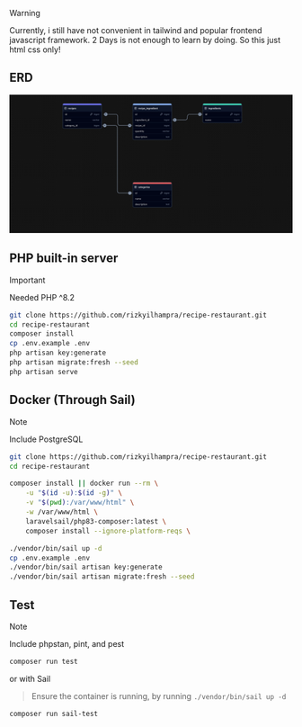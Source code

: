 > [!WARNING]
> Currently, i still have not convenient in tailwind and popular frontend javascript framework. 2 Days is not enough to learn by doing. So this just html css only!

## ERD
![erd](./erd.png) 

## PHP built-in server

> [!IMPORTANT]
> Needed PHP ^8.2

```bash
git clone https://github.com/rizkyilhampra/recipe-restaurant.git
cd recipe-restaurant
composer install
cp .env.example .env
php artisan key:generate
php artisan migrate:fresh --seed
php artisan serve
```

## Docker (Through Sail)

> [!NOTE]
> Include PostgreSQL

```bash
git clone https://github.com/rizkyilhampra/recipe-restaurant.git
cd recipe-restaurant
```

```bash
composer install || docker run --rm \
    -u "$(id -u):$(id -g)" \
    -v "$(pwd):/var/www/html" \
    -w /var/www/html \
    laravelsail/php83-composer:latest \
    composer install --ignore-platform-reqs \
```

```bash
./vendor/bin/sail up -d
cp .env.example .env
./vendor/bin/sail artisan key:generate
./vendor/bin/sail artisan migrate:fresh --seed
```

## Test

> [!NOTE]
> Include phpstan, pint, and pest

```bash
composer run test
```

or with Sail

> Ensure the container is running, by running `./vendor/bin/sail up -d`

```bash
composer run sail-test
```

